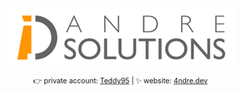 <p align="center">
	<img src="./assets/ds_Titl_Andre@3x.png" alt="Andre Solutions" />
	<br />
	<br />
	👉 private account: <a href="https://github.com/Teddy95">Teddy95</a> | ✨ website: <a href="https://4ndre.dev" target="_blank">4ndre.dev</a>
</p>
